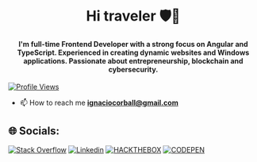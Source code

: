 <h1 align="center">Hi traveler 🛡️👋</h1>
<h4 align="center"> I'm full-time Frontend Developer with a strong focus on Angular and TypeScript. Experienced in creating dynamic websites and Windows applications. Passionate about entrepreneurship, blockchain and cybersecurity.</h4>

[![Profile Views](https://komarev.com/ghpvc/?username=ignaciocorball&label=Profile%20views&color=0e75b6&style=flat)]([#](https://github.com/ignaciocorball))&nbsp;

- 📫 How to reach me **ignaciocorball@gmail.com**

## 🌐 Socials:
[![Stack Overflow](https://img.shields.io/badge/stack%20overflow-FE7A16?logo=stack-overflow&logoColor=white&style=for-the-badge)](https://es.stackoverflow.com/users/184124/ignacio-corball) [![Linkedin](https://img.shields.io/badge/LinkedIn-0077B5?style=for-the-badge&logo=linkedin&logoColor=white)](https://www.linkedin.com/in/ignacio-corball/) [![HACKTHEBOX](https://img.shields.io/badge/HackTheBox-111927?style=for-the-badge&logo=Hack%20The%20Box&logoColor=9FEF00)](https://academy.hackthebox.com/ignaciocorball) [![CODEPEN](https://img.shields.io/badge/Codepen-000000?style=for-the-badge&logo=codepen&logoColor=white)](https://codepen.io/ignaciocorball/pen/rNJJOyw)
